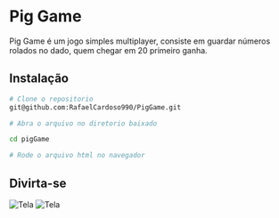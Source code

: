 # Pig Game

Pig Game é um jogo simples multiplayer, consiste em guardar números rolados no dado, quem chegar em 20 primeiro ganha.

## Instalação 

```bash
# Clone o repositorio
git@github.com:RafaelCardoso990/PigGame.git

# Abra o arquivo no diretorio baixado

cd pigGame

# Rode o arquivo html no navegador
```
## Divirta-se

![Tela](https://i.ibb.co/Zm50Q8R/2-removebg-preview-2.png)
![Tela](https://i.ibb.co/wCvctY2/1-removebg-preview-2.png)
